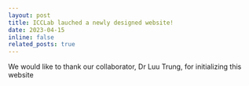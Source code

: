 ```yaml
---
layout: post
title: ICCLab lauched a newly designed website!
date: 2023-04-15
inline: false
related_posts: true
---
```



We would like to thank our collaborator, Dr Luu Trung, for initializing this website
